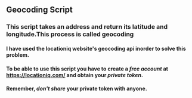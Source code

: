 ## Geocoding Script

### This script takes an address and return its latitude and longitude.This process is called geocoding

#### I have used the locationiq website's geocoding api inorder to solve this problem.

#### To be able to use this script you have to create a _free account_ at https://locationiq.com/ and obtain your _private token_.

#### Remember, _don't share_ your private token with anyone.
